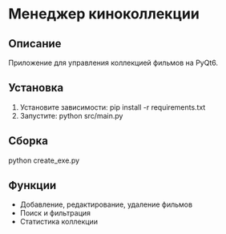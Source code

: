 # Менеджер киноколлекции

## Описание

Приложение для управления коллекцией фильмов на PyQt6.

## Установка

1. Установите зависимости: pip install -r requirements.txt
2. Запустите: python src/main.py

## Сборка

python create_exe.py

## Функции

- Добавление, редактирование, удаление фильмов
- Поиск и фильтрация
- Статистика коллекции